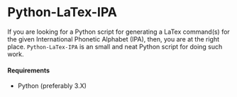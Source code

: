 
# Python-LaTex-IPA

If you are looking for a Python script for generating a LaTex command(s) for the given International Phonetic Alphabet (IPA), then, you are at the right place. `Python-LaTex-IPA` is an small and neat Python script for doing such work.

#### Requirements

 - Python (preferably 3.X)